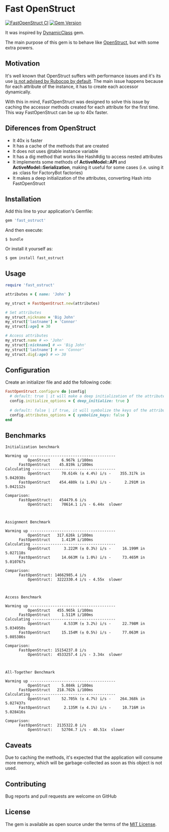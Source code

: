 # Fast OpenStruct

[![FastOpenStruct CI](https://github.com/revelotech/fast_ostruct/actions/workflows/fast-ostruct_ci.yml/badge.svg)](https://github.com/revelotech/fast_ostruct/actions/workflows/fast-ostruct_ci.yml)
[![Gem Version](https://badge.fury.io/rb/fast_ostruct.svg)](https://badge.fury.io/rb/fast_ostruct)

It was inspired by [DynamicClass](https://github.com/amcaplan/dynamic_class) gem.

The main purpose of this gem is to behave like [OpenStruct](https://ruby-doc.org/stdlib-2.5.1/libdoc/ostruct/rdoc/OpenStruct.html), but with some extra powers.

## Motivation
It's well known that OpenStruct suffers with performance issues and it's its use [is not advised by Rubocop by default](https://www.rubydoc.info/gems/rubocop/0.61.1/RuboCop/Cop/Performance/OpenStruct). The main issue happens because for each attribute of the instance, it has to create each accessor dynamically.

With this in mind, FastOpenStruct was designed to solve this issue by caching the accessor methods created for each attribute for the first time. This way FastOpenStruct can be up to 40x faster.

## Diferences from OpenStruct

- It 40x is faster
- It has a cache of the methods that are created
- It does not uses @table instance variable
- It has a dig method that works like Hash#dig to access nested attributes
- It implements some methods of **ActiveModel::API** and **ActiveModel::Serialization**, making it useful for some cases (i.e. using it as :class for FactoryBot factories)
- It makes a deep initialization of the attributes, converting Hash into FastOpenStruct

## Installation

Add this line to your application's Gemfile:

```ruby
gem 'fast_ostruct'
```

And then execute:

    $ bundle

Or install it yourself as:
    
    $ gem install fast_ostruct


## Usage

```ruby
require 'fast_ostruct'

attributes = { name: 'John' }

my_struct = FastOpenStruct.new(attributes)

# Set attributes 
my_struct.nickname = 'Big John'
my_struct['lastname'] = 'Connor'
my_struct[:age] = 30

# Access attributes
my_struct.name # => 'John'
my_struct[:nickname] # => 'Big John'
my_struct['lastname'] # => 'Connor'
my_struct.dig(:age) # => 30
```

## Configuration

Create an initializer file and add the following code:
```ruby
FastOpenStruct.configure do |config|
  # default: true | it will make a deep initialization of the attributes, converting Hash into FastOpenStruct 
  config.initialize_options = { deep_initialize: true }
  
  # default: false | if true, it will symbolize the keys of the attributes
  config.attributes_options = { symbolize_keys: false }
end
```

## Benchmarks
```
Initialization benchmark

Warming up --------------------------------------
          OpenStruct     6.967k i/100ms
      FastOpenStruct    45.819k i/100ms
Calculating -------------------------------------
          OpenStruct     70.614k (± 4.4%) i/s -    355.317k in   5.042038s
      FastOpenStruct    454.480k (± 1.6%) i/s -      2.291M in   5.042112s

Comparison:
      FastOpenStruct:   454479.6 i/s
          OpenStruct:    70614.1 i/s - 6.44x  slower



Assignment Benchmark

Warming up --------------------------------------
          OpenStruct   317.626k i/100ms
      FastOpenStruct     1.413M i/100ms
Calculating -------------------------------------
          OpenStruct      3.222M (± 0.3%) i/s -     16.199M in   5.027118s
      FastOpenStruct     14.663M (± 1.0%) i/s -     73.465M in   5.010767s

Comparison:
      FastOpenStruct: 14662985.4 i/s
          OpenStruct:  3222330.4 i/s - 4.55x  slower



Access Benchmark

Warming up --------------------------------------
          OpenStruct   455.965k i/100ms
      FastOpenStruct     1.511M i/100ms
Calculating -------------------------------------
          OpenStruct      4.533M (± 3.2%) i/s -     22.798M in   5.034950s
      FastOpenStruct     15.154M (± 0.5%) i/s -     77.063M in   5.085386s

Comparison:
      FastOpenStruct: 15154237.8 i/s
          OpenStruct:  4533257.4 i/s - 3.34x  slower



All-Together Benchmark

Warming up --------------------------------------
          OpenStruct     5.084k i/100ms
      FastOpenStruct   218.702k i/100ms
Calculating -------------------------------------
          OpenStruct     52.705k (± 4.7%) i/s -    264.368k in   5.027437s
      FastOpenStruct      2.135M (± 4.1%) i/s -     10.716M in   5.028416s

Comparison:
      FastOpenStruct:  2135322.0 i/s
          OpenStruct:    52704.7 i/s - 40.51x  slower

```

## Caveats
Due to caching the methods, it's expected that the application will consume more memory, which will be garbage-collected as soon as this object is not used.

## Contributing

Bug reports and pull requests are welcome on GitHub

## License

The gem is available as open source under the terms of the [MIT License](http://opensource.org/licenses/MIT).

